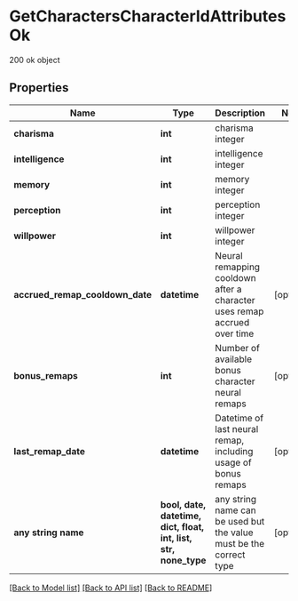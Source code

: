 # GetCharactersCharacterIdAttributesOk

200 ok object

## Properties
Name | Type | Description | Notes
------------ | ------------- | ------------- | -------------
**charisma** | **int** | charisma integer | 
**intelligence** | **int** | intelligence integer | 
**memory** | **int** | memory integer | 
**perception** | **int** | perception integer | 
**willpower** | **int** | willpower integer | 
**accrued_remap_cooldown_date** | **datetime** | Neural remapping cooldown after a character uses remap accrued over time | [optional] 
**bonus_remaps** | **int** | Number of available bonus character neural remaps | [optional] 
**last_remap_date** | **datetime** | Datetime of last neural remap, including usage of bonus remaps | [optional] 
**any string name** | **bool, date, datetime, dict, float, int, list, str, none_type** | any string name can be used but the value must be the correct type | [optional]

[[Back to Model list]](../README.md#documentation-for-models) [[Back to API list]](../README.md#documentation-for-api-endpoints) [[Back to README]](../README.md)


